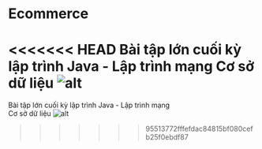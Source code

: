 # Ecommerce
<<<<<<< HEAD
Bài tập lớn cuối kỳ lập trình Java - Lập trình mạng 
Cơ sở dữ liệu
![alt](https://i.imgur.com/q6VpXLo.png)
=======
Bài tập lớn cuối kỳ lập trình Java - Lập trình mạng <br>
Cơ sở dữ liệu
![alt](https://i.imgur.com/q6VpXLo.png)
>>>>>>> 95513772fffefdac84815bf080cefb25f0ebdf87
